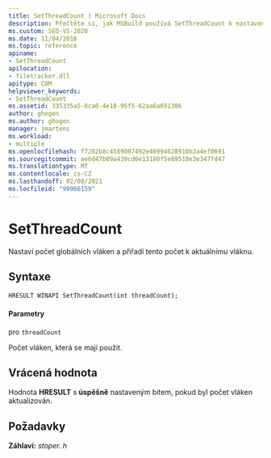 ```yaml
---
title: SetThreadCount | Microsoft Docs
description: Přečtěte si, jak MSBuild používá SetThreadCount k nastavení počtu globálních vláken a přiřazení tohoto počtu k aktuálnímu vláknu.
ms.custom: SEO-VS-2020
ms.date: 11/04/2016
ms.topic: reference
apiname:
- SetThreadCount
apilocation:
- filetracker.dll
apitype: COM
helpviewer_keywords:
- SetThreadCount
ms.assetid: 335335a5-8ca0-4e18-95f5-62aa6a691386
author: ghogen
ms.author: ghogen
manager: jmartens
ms.workload:
- multiple
ms.openlocfilehash: f7282b8c4589007492e48994628910b3a4ef0691
ms.sourcegitcommit: ae6d47b09a439cd0e13180f5e89510e3e347fd47
ms.translationtype: MT
ms.contentlocale: cs-CZ
ms.lasthandoff: 02/08/2021
ms.locfileid: "99966159"
---
```

# <a name="setthreadcount"></a>SetThreadCount

Nastaví počet globálních vláken a přiřadí tento počet k aktuálnímu vláknu.

## <a name="syntax"></a>Syntaxe

```cmd
HRESULT WINAPI SetThreadCount(int threadCount);
```

#### <a name="parameters"></a>Parametry

pro `threadCount`

 Počet vláken, která se mají použít.

## <a name="return-value"></a>Vrácená hodnota

 Hodnota **HRESULT** s **úspěšně** nastaveným bitem, pokud byl počet vláken aktualizován.

## <a name="requirements"></a>Požadavky

 **Záhlaví:** *stoper. h*